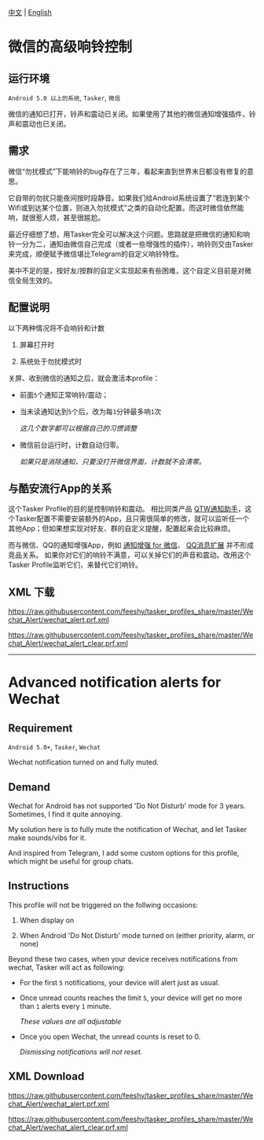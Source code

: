 [中文](https://github.com/feeshy/tasker_profiles_share/blob/master/Wechat_Alerts/readme.md#%E5%BE%AE%E4%BF%A1%E7%9A%84%E9%AB%98%E7%BA%A7%E9%80%9A%E7%9F%A5)
|
[English](https://github.com/feeshy/tasker_profiles_share/blob/master/Wechat_Alerts/readme.md#advanced-notification-alerts-for-wechat)

# 微信的高级响铃控制

## 运行环境
`Android 5.0 以上的系统`, `Tasker`, `微信`

微信的通知已打开，铃声和震动已关闭。如果使用了其他的微信通知增强插件，铃声和震动也已关闭。

## 需求

微信“勿扰模式”下能响铃的bug存在了三年，看起来直到世界末日都没有修复的意思。

它自带的勿扰只能夜间按时段静音。如果我们给Android系统设置了“若连到某个Wifi或到达某个位置，则进入勿扰模式”之类的自动化配置。而这时微信依然能响，就很惹人烦，甚至很尴尬。

最近仔细想了想，用Tasker完全可以解决这个问题。思路就是把微信的通知和响铃一分为二，通知由微信自己完成（或者一些增强性的插件），响铃则交由Tasker来完成，顺便赋予微信堪比Telegram的自定义响铃特性。

美中不足的是，按好友/按群的自定义实现起来有些困难，这个自定义目前是对微信全局生效的。

## 配置说明

以下两种情况将不会响铃和计数

1. 屏幕打开时

2. 系统处于勿扰模式时

关屏、收到微信的通知之后，就会激活本profile：

* 前面`5`个通知正常响铃/震动；

* 当未读通知达到`5`个后，改为每`1`分钟最多响`1`次

  *这几个数字都可以根据自己的习惯调整*

* 微信前台运行时，计数自动归零。

  *如果只是消除通知，只要没打开微信界面，计数就不会清零。*

## 与酷安流行App的关系

这个Tasker Profile的目的是控制响铃和震动。
相比同类产品 [QTW通知助手](https://www.coolapk.com/apk/cn.vove7.qtmnotificationplugin)，这个Tasker配置不需要安装额外的App，且只需很简单的修改，就可以监听任一个其他App；但如果想实现对好友、群的自定义提醒，配置起来会比较麻烦。

而与微信、QQ的通知增强App，例如
[通知增强 for 微信](https://www.coolapk.com/apk/me.zhanghai.android.wechatnotificationtweaks2)、
[QQ消息扩展](https://www.coolapk.com/apk/com.inklin.qqnotfandshare)
并不形成竞品关系。
如果你对它们的响铃不满意，可以关掉它们的声音和震动。改用这个Tasker Profile监听它们，来替代它们响铃。

## XML 下载

https://raw.githubusercontent.com/feeshy/tasker_profiles_share/master/Wechat_Alert/wechat_alert.prf.xml

https://raw.githubusercontent.com/feeshy/tasker_profiles_share/master/Wechat_Alert/wechat_alert_clear.prf.xml

- - -
# Advanced notification alerts for Wechat

## Requirement

`Android 5.0+`, `Tasker`, `Wechat`

Wechat notification turned on and fully muted.

## Demand

Wechat for Android has not supported 'Do Not Disturb' mode for 3 years. Sometimes, I find it quite annoying.

My solution here is to fully mute the notification of Wechat, and let Tasker make sounds/vibs for it.

And inspired from Telegram, I add some custom options for this profile, which might be useful for group chats.

## Instructions

This profile will not be triggered on the follwing occasions:

1. When display on

2. When Android 'Do Not Disturb' mode turned on (either priority, alarm, or none)

Beyond these two cases, when your device receives notifications from wechat, Tasker will act as following:

* For the first `5` notifications, your device will alert just as usual.

* Once unread counts reaches the limit `5`, your device will get no more than `1` alerts every `1` minute.

  *These values are all adjustable*

* Once you open Wechat, the unread counts is reset to 0.

  *Dismissing notifications will not reset.*

## XML Download

https://raw.githubusercontent.com/feeshy/tasker_profiles_share/master/Wechat_Alert/wechat_alert.prf.xml

https://raw.githubusercontent.com/feeshy/tasker_profiles_share/master/Wechat_Alert/wechat_alert_clear.prf.xml
